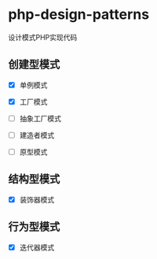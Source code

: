 # php-design-patterns

设计模式PHP实现代码

## 创建型模式

- [x] 单例模式
- [x] 工厂模式
- [ ] 抽象工厂模式
- [ ] 建造者模式
- [ ] 原型模式


## 结构型模式

- [x] 装饰器模式


## 行为型模式

- [x] 迭代器模式

